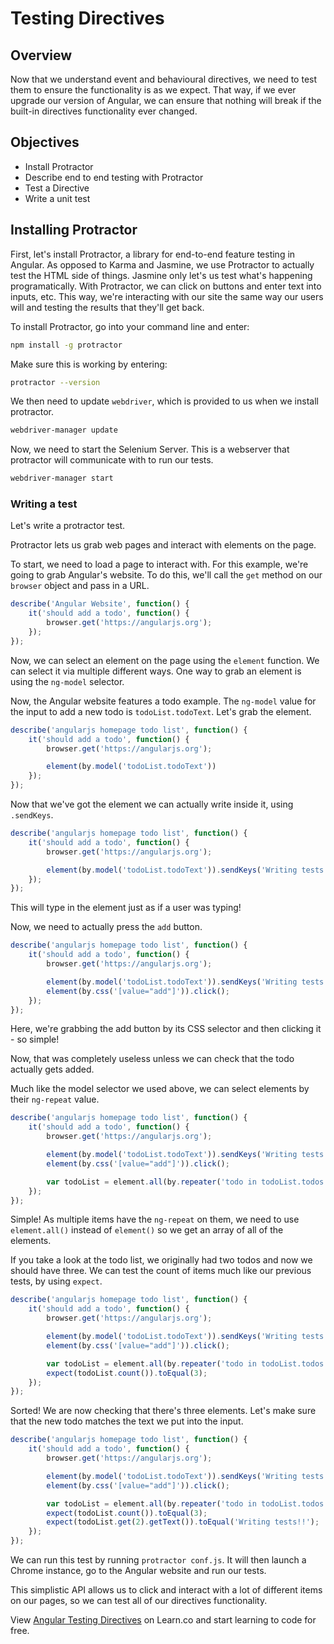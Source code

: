 # Testing Directives

## Overview

Now that we understand event and behavioural directives, we need to test them to ensure the functionality is as we expect. That way, if we ever upgrade our version of Angular, we can ensure that nothing will break if the built-in directives functionality ever changed.

## Objectives

- Install Protractor
- Describe end to end testing with Protractor
- Test a Directive
- Write a unit test

## Installing Protractor

First, let's install Protractor, a library for end-to-end feature testing in Angular. As opposed to Karma and Jasmine, we use Protractor to actually test the HTML side of things. Jasmine only let's us test what's happening programatically. With Protractor, we can click on buttons and enter text into inputs, etc. This way, we're interacting with our site the same way our users will and testing the results that they'll get back.

 To install Protractor, go into your command line and enter:

```bash
npm install -g protractor
```

Make sure this is working by entering:

```bash
protractor --version
```

We then need to update `webdriver`, which is provided to us when we install protractor.

```bash
webdriver-manager update
```

Now, we need to start the Selenium Server. This is a webserver that protractor will communicate with to run our tests.

```bash
webdriver-manager start
```

### Writing a test

Let's write a protractor test.

Protractor lets us grab web pages and interact with elements on the page.

To start, we need to load a page to interact with. For this example, we're going to grab Angular's website. To do this, we'll call the `get` method on our `browser` object and pass in a URL. 

```js
describe('Angular Website', function() {
	it('should add a todo', function() {
		browser.get('https://angularjs.org');
	});
});
```

Now, we can select an element on the page using the `element` function. We can select it via multiple different ways. One way to grab an element is using the `ng-model` selector.

Now, the Angular website features a todo example. The `ng-model` value for the input to add a new todo is `todoList.todoText`. Let's grab the element.

```js
describe('angularjs homepage todo list', function() {
	it('should add a todo', function() {
		browser.get('https://angularjs.org');

		element(by.model('todoList.todoText'))
	});
});
```

Now that we've got the element we can actually write inside it, using `.sendKeys`.

```js
describe('angularjs homepage todo list', function() {
	it('should add a todo', function() {
		browser.get('https://angularjs.org');

		element(by.model('todoList.todoText')).sendKeys('Writing tests!!');
	});
});
```

This will type in the element just as if a user was typing!

Now, we need to actually press the `add` button.

```js
describe('angularjs homepage todo list', function() {
	it('should add a todo', function() {
		browser.get('https://angularjs.org');

		element(by.model('todoList.todoText')).sendKeys('Writing tests!!');
		element(by.css('[value="add"]')).click();
	});
});
```

Here, we're grabbing the add button by its CSS selector and then clicking it - so simple!

Now, that was completely useless unless we can check that the todo actually gets added.

Much like the model selector we used above, we can select elements by their `ng-repeat` value.

```js
describe('angularjs homepage todo list', function() {
	it('should add a todo', function() {
		browser.get('https://angularjs.org');

		element(by.model('todoList.todoText')).sendKeys('Writing tests!!');
		element(by.css('[value="add"]')).click();

		var todoList = element.all(by.repeater('todo in todoList.todos'));
	});
});
```

Simple! As multiple items have the `ng-repeat` on them, we need to use `element.all()` instead of `element()` so we get an array of all of the elements.

If you take a look at the todo list, we originally had two todos and now we should have three. We can test the count of items much like our previous tests, by using `expect`.

```js
describe('angularjs homepage todo list', function() {
	it('should add a todo', function() {
		browser.get('https://angularjs.org');

		element(by.model('todoList.todoText')).sendKeys('Writing tests!!');
		element(by.css('[value="add"]')).click();

		var todoList = element.all(by.repeater('todo in todoList.todos'));
		expect(todoList.count()).toEqual(3);
	});
});
```

Sorted! We are now checking that there's three elements. Let's make sure that the new todo matches the text we put into the input.

```js
describe('angularjs homepage todo list', function() {
	it('should add a todo', function() {
		browser.get('https://angularjs.org');

		element(by.model('todoList.todoText')).sendKeys('Writing tests!!');
		element(by.css('[value="add"]')).click();

		var todoList = element.all(by.repeater('todo in todoList.todos'));
		expect(todoList.count()).toEqual(3);
		expect(todoList.get(2).getText()).toEqual('Writing tests!!');
	});
});
```

We can run this test by running `protractor conf.js`. It will then launch a Chrome instance, go to the Angular website and run our tests.

This simplistic API allows us to click and interact with a lot of different items on our pages, so we can test all of our directives functionality.

<p data-visibility='hidden'>View <a href='https://learn.co/lessons/angular-testing-directives-readme'>Angular Testing Directives</a> on Learn.co and start learning to code for free.</p>
